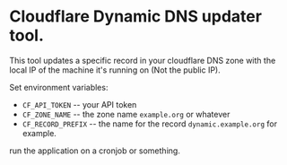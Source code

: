 Cloudflare Dynamic DNS updater tool.
====================================
This tool updates a specific record in your cloudflare DNS zone with the local IP of the machine it's running on (Not the public IP).


Set environment variables: 
* `CF_API_TOKEN` -- your API token
* `CF_ZONE_NAME` -- the zone name `example.org` or whatever
* `CF_RECORD_PREFIX` -- the name for the record `dynamic.example.org` for example. 

run the application on a cronjob or something.

